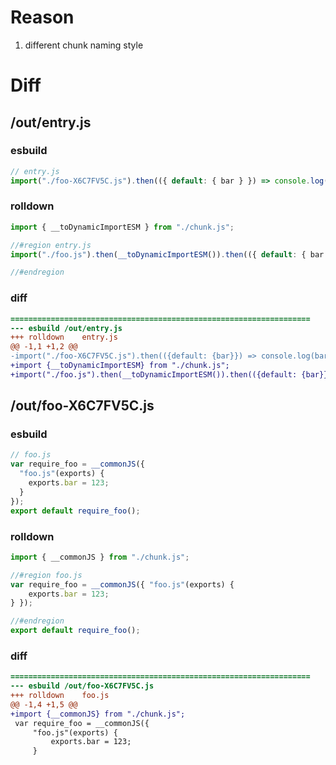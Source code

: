 # Reason
1. different chunk naming style
# Diff
## /out/entry.js
### esbuild
```js
// entry.js
import("./foo-X6C7FV5C.js").then(({ default: { bar } }) => console.log(bar));
```
### rolldown
```js
import { __toDynamicImportESM } from "./chunk.js";

//#region entry.js
import("./foo.js").then(__toDynamicImportESM()).then(({ default: { bar } }) => console.log(bar));

//#endregion
```
### diff
```diff
===================================================================
--- esbuild	/out/entry.js
+++ rolldown	entry.js
@@ -1,1 +1,2 @@
-import("./foo-X6C7FV5C.js").then(({default: {bar}}) => console.log(bar));
+import {__toDynamicImportESM} from "./chunk.js";
+import("./foo.js").then(__toDynamicImportESM()).then(({default: {bar}}) => console.log(bar));

```
## /out/foo-X6C7FV5C.js
### esbuild
```js
// foo.js
var require_foo = __commonJS({
  "foo.js"(exports) {
    exports.bar = 123;
  }
});
export default require_foo();
```
### rolldown
```js
import { __commonJS } from "./chunk.js";

//#region foo.js
var require_foo = __commonJS({ "foo.js"(exports) {
	exports.bar = 123;
} });

//#endregion
export default require_foo();

```
### diff
```diff
===================================================================
--- esbuild	/out/foo-X6C7FV5C.js
+++ rolldown	foo.js
@@ -1,4 +1,5 @@
+import {__commonJS} from "./chunk.js";
 var require_foo = __commonJS({
     "foo.js"(exports) {
         exports.bar = 123;
     }

```